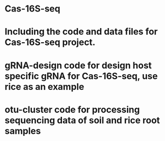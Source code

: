 # Cas-16S-seq
# Including the code and data files for Cas-16S-seq project. 
# gRNA-design   code for design host specific gRNA for Cas-16S-seq, use rice as an example
# otu-cluster   code for processing sequencing data of soil and rice root samples
